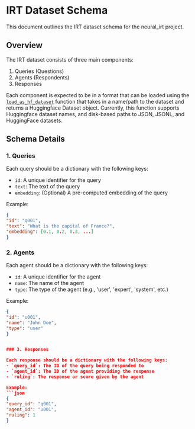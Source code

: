 # IRT Dataset Schema

This document outlines the IRT dataset schema for the neural_irt project.

## Overview

The IRT dataset consists of three main components:
1. Queries (Questions)
2. Agents (Respondents)
3. Responses

Each component is expected to be in a format that can be loaded using the [`load_as_hf_dataset`](../data/datasets.py#L12) function that takes in a name/path to the dataset and returns a Huggingface Dataset object. Currently, this function supports Huggingface dataset names, and disk-based paths to JSON, JSONL, and HuggingFace datasets.

## Schema Details

### 1. Queries

Each query should be a dictionary with the following keys:
- `id`: A unique identifier for the query
- `text`: The text of the query
- `embedding`: (Optional) A pre-computed embedding of the query

Example:
```json
{
"id": "q001",
"text": "What is the capital of France?",
"embedding": [0.1, 0.2, 0.3, ...]
}
```

### 2. Agents

Each agent should be a dictionary with the following keys:
- `id`: A unique identifier for the agent
- `name`: The name of the agent
- `type`: The type of the agent (e.g., 'user', 'expert', 'system', etc.)

Example:
```json
{
"id": "u001",
"name": "John Doe",
"type": "user"
}


### 3. Responses

Each response should be a dictionary with the following keys:
- `query_id`: The ID of the query being responded to
- `agent_id`: The ID of the agent providing the response
- `ruling`: The response or score given by the agent

Example:
```json
{
"query_id": "q001",
"agent_id": "u001",
"ruling": 1
}
```